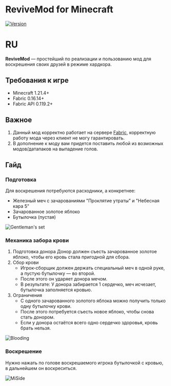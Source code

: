 # ReviveMod for Minecraft
[![Version](https://img.shields.io/badge/ReviveMod-1.0-blue)](https://github.com/Mshq0/ReviveMod/releases/tag/v1.0)

# RU
**ReviveMod** — простейший по реализации и пользованию мод для воскрешения своих друзей в режиме хардкора.

## Требования к игре
- Minecraft 1.21.4+
- Fabric 0.16.14+
- Fabric API 0.119.2+

## Важное
1. Данный мод корректно работает на сервере [Fabric](https://fabricmc.net/use/server/), корректную работу мода через клиент не могу гарантировать.
2. В дополнение к моду вам придется поставить любой из возможных модов/датапаков на выпадение голов.

## Гайд
### Подготовка
Для воскрешения потребуются расходники, а конкретнее:
  - Железный меч с зачарованиями "Проклятие утраты" и "Небесная кара 5"
  - Зачарованное золотое яблоко
  - Бутылочка (пустая)

![Gentleman's set](https://imgur.com/a/yoratU6)

### Механика забора крови
1. Подготовка донора
  Донор должен съесть зачарованное золотое яблоко, чтобы его кровь стала пригодной для сбора.
2. Сбор крови
   - Игрок-сборщик должен держать специальный меч в одной руке, а пустую бутылочку — во второй.
   - После этого он ударяет донора мечом.
   - В результате:
       У донора забирается 1 сердечко, меч исчезает, бутылочка заполняется кровью.
3. Ограничения
   - С одного зачарованного золотого яблока можно получить только одну бутылочку крови.
   - После этого потребуется съесть новое яблоко, чтобы снова стать донором.
   - Если у донора остаётся всего одно сердечко здоровья, кровь брать нельзя.

![Blooding](https://media.discordapp.net/attachments/1348676323006218252/1370846347984371782/output.gif?ex=6820fba6&is=681faa26&hm=ca7efe9c3f1f4e00132008d4e997a93b70160815d2387a4e14b392a249634c89&=)
  
### Воскрешение
Нужно нажать по голове воскрешаемого игрока бутылочкой с кровью, в дальнейшем он воскреситься.

![MiSide](https://media.discordapp.net/attachments/1348676323006218252/1370845946929483826/output_2.gif?ex=6820fb46&is=681fa9c6&hm=1fc33904e17ddb05a0120aa1dbdacd7de237277fdf99653fcbc69ae8d862909c&=)
